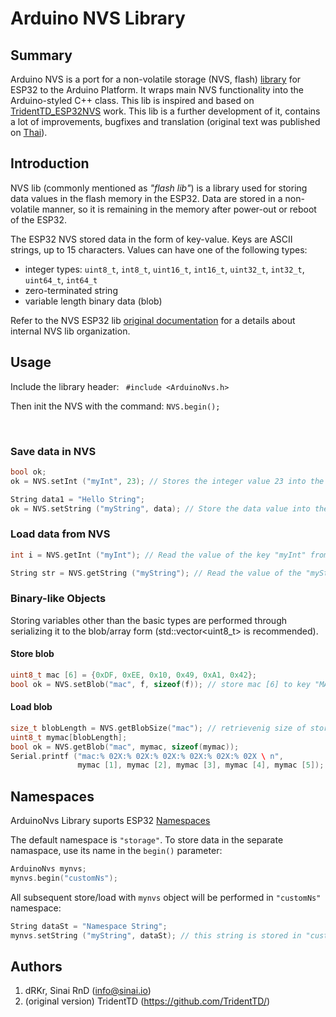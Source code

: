Arduino NVS Library
==========================

## Summary
Arduino NVS is a port for a non-volatile storage (NVS, flash) [library](https://docs.espressif.com/projects/esp-idf/en/latest/api-reference/storage/nvs_flash.html) for ESP32 to the Arduino Platform. It wraps main NVS functionality into the Arduino-styled C++ class.
This lib is inspired and based on [TridentTD_ESP32NVS](https://github.com/TridentTD/TridentTD_ESP32NVS)  work. This lib is a further development of it, contains a lot of improvements, bugfixes and translation (original text was published on [Thai](https://en.wikipedia.org/wiki/Thai_language)).



## Introduction

NVS lib (commonly mentioned as *"flash lib"*) is a library used for storing data  values in the flash memory in the ESP32. Data are stored in a non-volatile manner, so it is remaining in the memory after power-out or reboot of the ESP32.

The ESP32 NVS stored data in the form of key-value. Keys are ASCII strings, up to 15 characters. Values can have one of the following types:

- integer types: `uint8_t`, `int8_t`, `uint16_t`, `int16_t`, `uint32_t`, `int32_t`, `uint64_t`, `int64_t`
- zero-terminated string
- variable length binary data (blob)

Refer to the NVS ESP32 lib [original documentation](https://docs.espressif.com/projects/esp-idf/en/latest/api-reference/storage/nvs_flash.html#internals) for a details about internal NVS lib organization.



## Usage

Include the library header: ` #include <ArduinoNvs.h>` 

Then init the NVS with the command: `NVS.begin();`

  

### Save data in NVS


```c++
bool ok; 
ok = NVS.setInt ("myInt", 23); // Stores the integer value 23 into the key named "myInt" on the NVS

String data1 = "Hello String";
ok = NVS.setString ("myString", data); // Store the data value into the key named "myString" on the NVS
```


### Load data from NVS

```c++
int i = NVS.getInt ("myInt"); // Read the value of the key "myInt" from the NVS

String str = NVS.getString ("myString"); // Read the value of the "myString" key from the NVS 
```


### Binary-like Objects ###

Storing  variables other than the basic types are performed through serializing it to the blob/array form (std::vector<uint8_t> is recommended). 

#### Store blob
```c++
uint8_t mac [6] = {0xDF, 0xEE, 0x10, 0x49, 0xA1, 0x42};
bool ok = NVS.setBlob("mac", f, sizeof(f)); // store mac [6] to key "MAC" on NVS
```

#### Load blob
```c++
size_t blobLength = NVS.getBlobSize("mac"); // retrievenig size of stored blob
uint8_t mymac[blobLength];
bool ok = NVS.getBlob("mac", mymac, sizeof(mymac));
Serial.printf ("mac:% 02X:% 02X:% 02X:% 02X:% 02X:% 02X \ n",
               mymac [1], mymac [2], mymac [3], mymac [4], mymac [5]);              
```



## Namespaces

ArduinoNvs Library suports ESP32 [Namespaces](https://docs.espressif.com/projects/esp-idf/en/latest/api-reference/storage/nvs_flash.html#namespaces)

The default namespace is `"storage"`. To store data in the separate namaspace, use its name in the `begin()` parameter:

```c++
ArduinoNvs mynvs;
mynvs.begin("customNs");
```

All subsequent store/load  with `mynvs` object  will be performed in `"customNs"` namespace:
```c++
String dataSt = "Namespace String";
mynvs.setString ("myString", dataSt); // this string is stored in "customNs" namespace
```

## Authors
1. dRKr, Sinai RnD (<info@sinai.io>)
2. (original version) TridentTD (https://github.com/TridentTD/)